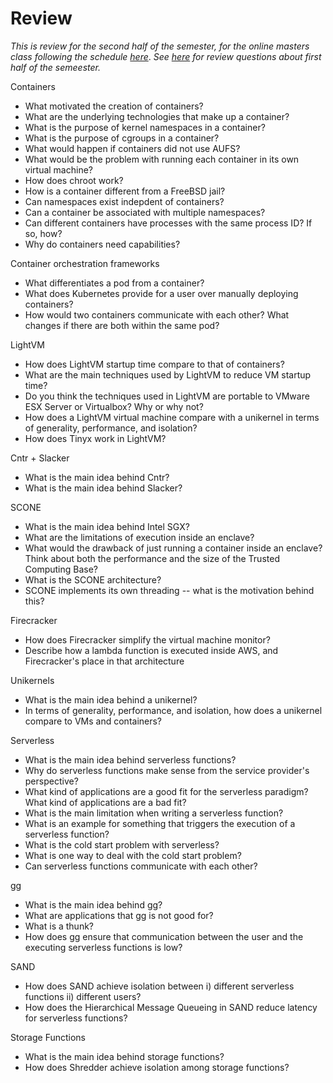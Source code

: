Review
======

*This is review for the second half of the semester, for the online masters class following the schedule [here](https://github.com/vijay03/cs360v-f20/blob/master/schedule.md)*.
*See [here](https://github.com/vijay03/cs360v-f21/blob/main/review-questions.md) for review questions about first half of the semeester.*

Containers
- What motivated the creation of containers?
- What are the underlying technologies that make up a container?
- What is the purpose of kernel namespaces in a container? 
- What is the purpose of cgroups in a container? 
- What would happen if containers did not use AUFS? 
- What would be the problem with running each container in its own virtual machine?
- How does chroot work?
- How is a container different from a FreeBSD jail?
- Can namespaces exist indepdent of containers? 
- Can a container be associated with multiple namespaces?
- Can different containers have processes with the same process ID? If so, how?
- Why do containers need capabilities? 

Container orchestration frameworks
- What differentiates a pod from a container?
- What does Kubernetes provide for a user over manually deploying containers?
- How would two containers communicate with each other? What changes if there are both within the same pod? 

LightVM
- How does LightVM startup time compare to that of containers?
- What are the main techniques used by LightVM to reduce VM startup time? 
- Do you think the techniques used in LightVM are portable to VMware ESX Server or Virtualbox? Why or why not?
- How does a LightVM virtual machine compare with a unikernel in terms of generality, performance, and isolation?
- How does Tinyx work in LightVM?

Cntr + Slacker
- What is the main idea behind Cntr?
- What is the main idea behind Slacker?

SCONE
- What is the main idea behind Intel SGX?
- What are the limitations of execution inside an enclave?
- What would the drawback of just running a container inside an enclave? Think about both the performance and the size of the Trusted Computing Base?
- What is the SCONE architecture?
- SCONE implements its own threading -- what is the motivation behind this?

Firecracker
- How does Firecracker simplify the virtual machine monitor?
- Describe how a lambda function is executed inside AWS, and Firecracker's place in that architecture 

Unikernels
- What is the main idea behind a unikernel?
- In terms of generality, performance, and isolation, how does a unikernel compare to VMs and containers?

Serverless
- What is the main idea behind serverless functions?
- Why do serverless functions make sense from the service provider's perspective?
- What kind of applications are a good fit for the serverless paradigm? What kind of applications are a bad fit?
- What is the main limitation when writing a serverless function?
- What is an example for something that triggers the execution of a serverless function?
- What is the cold start problem with serverless?
- What is one way to deal with the cold start problem?
- Can serverless functions communicate with each other?

gg
- What is the main idea behind gg?
- What are applications that gg is not good for?
- What is a thunk?
- How does gg ensure that communication between the user and the executing serverless functions is low?

SAND
- How does SAND achieve isolation between i) different serverless functions ii) different users?
- How does the Hierarchical Message Queueing in SAND reduce latency for serverless functions?

Storage Functions
- What is the main idea behind storage functions?
- How does Shredder achieve isolation among storage functions?
